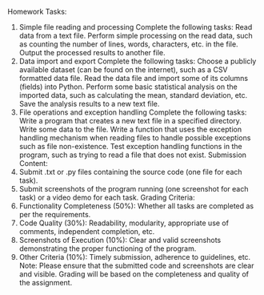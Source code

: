 Homework Tasks:
1. Simple file reading and processing
Complete the following tasks:
Read data from a text file.
Perform simple processing on the read data, such as counting the number of lines, words, characters, etc. in the file.
Output the processed results to another file.
2. Data import and export
Complete the following tasks:
Choose a publicly available dataset (can be found on the internet), such as a CSV formatted data file.
Read the data file and import some of its columns (fields) into Python.
Perform some basic statistical analysis on the imported data, such as calculating the mean, standard deviation, etc.
Save the analysis results to a new text file.
3. File operations and exception handling
Complete the following tasks:
Write a program that creates a new text file in a specified directory.
Write some data to the file.
Write a function that uses the exception handling mechanism when reading files to handle possible exceptions such as file non-existence.
Test exception handling functions in the program, such as trying to read a file that does not exist.
Submission Content:
1. Submit .txt or .py files containing the source code (one file for each task).
2. Submit screenshots of the program running (one screenshot for each task) or a video demo for each task.
Grading Criteria:
1. Functionality Completeness (50%): Whether all tasks are completed as per the requirements.
2. Code Quality (30%): Readability, modularity, appropriate use of comments, independent completion, etc.
3. Screenshots of Execution (10%): Clear and valid screenshots demonstrating the proper functioning of the program.
4. Other Criteria (10%): Timely submission, adherence to guidelines, etc.
Note: Please ensure that the submitted code and screenshots are clear and visible. Grading will be based on the completeness and quality of the assignment.
